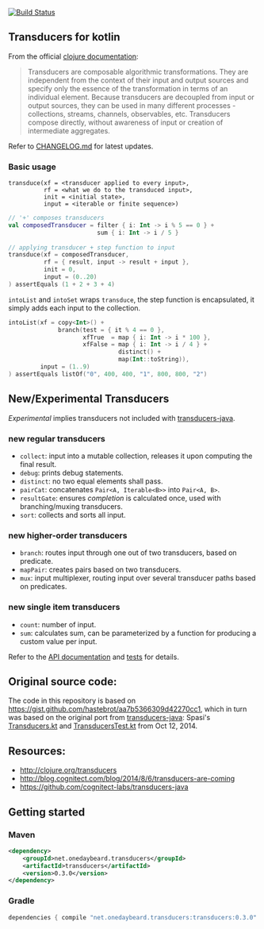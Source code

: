 [![Build Status](https://travis-ci.org/junkdog/transducers-kotlin.svg)](https://travis-ci.org/junkdog/transducers-kotlin)

## Transducers for kotlin

From the official [clojure documentation](https://clojure.org/reference/transducers):

> Transducers are composable algorithmic transformations. They are independent from the context of their input and output sources and specify only the essence of the transformation in terms of an individual element. Because transducers are decoupled from input or output sources, they can be used in many different processes - collections, streams, channels, observables, etc. Transducers compose directly, without awareness of input or creation of intermediate aggregates.

Refer to [CHANGELOG.md](https://github.com/junkdog/transducers-kotlin/blob/master/CHANGELOG.md) for latest updates.


### Basic usage

```
transduce(xf = <transducer applied to every input>,
          rf = <what we do to the transduced input>,
          init = <initial state>,
          input = <iterable or finite sequence>)
```


```kotlin
// '+' composes transducers
val composedTransducer = filter { i: Int -> i % 5 == 0 } +
                         sum { i: Int -> i / 5 }
    
// applying transducer + step function to input
transduce(xf = composedTransducer,
          rf = { result, input -> result + input },
          init = 0,
          input = (0..20)
) assertEquals (1 + 2 + 3 + 4)
```

`intoList` and `intoSet` wraps `transduce`, the step function is encapsulated, it simply
 adds each input to the collection.

```kotlin
intoList(xf = copy<Int>() +
              branch(test = { it % 4 == 0 },
                     xfTrue  = map { i: Int -> i * 100 },
                     xfFalse = map { i: Int -> i / 4 } +
                               distinct() +
                               map(Int::toString)),
         input = (1..9)
) assertEquals listOf("0", 400, 400, "1", 800, 800, "2")
```

## New/Experimental Transducers
_Experimental_ implies transducers not included with [transducers-java](https://github.com/cognitect-labs/transducers-java).

### new regular transducers
  - `collect`: input into a mutable collection, releases it upon computing the final result.
  - `debug`: prints debug statements.
  - `distinct`: no two equal elements shall pass.
  - `pairCat`: concatenates `Pair<A, Iterable<B>>` into `Pair<A, B>`.
  - `resultGate`: ensures _completion_ is calculated once, used with branching/muxing transducers.
  - `sort`: collects and sorts all input.

### new higher-order transducers
  - `branch`: routes input through one out of two transducers, based on predicate.
  - `mapPair`: creates pairs based on two transducers. 
  - `mux`: input multiplexer, routing input over several transducer paths based on predicates.

### new single item transducers
  - `count`: number of input.
  - `sum`: calculates sum, can be parameterized by a function for producing a custom value per input.


Refer to the [API documentation][api-docs] and [tests][test-src] for details.


## Original source code:

The code in this repository is based on https://gist.github.com/hastebrot/aa7b5366309d42270cc1,
which in turn was based on the original port from [transducers-java][transducers-java]:
Spasi's [Transducers.kt][orig-gist1] and [TransducersTest.kt][orig-gist2] from Oct 12, 2014.  


## Resources:

- http://clojure.org/transducers
- http://blog.cognitect.com/blog/2014/8/6/transducers-are-coming
- https://github.com/cognitect-labs/transducers-java

## Getting started

### Maven

```xml
<dependency>
    <groupId>net.onedaybeard.transducers</groupId>
    <artifactId>transducers</artifactId>
    <version>0.3.0</version>
</dependency>
```

### Gradle

```groovy
dependencies { compile "net.onedaybeard.transducers:transducers:0.3.0" }
```


 [transducers-java]: https://github.com/cognitect-labs/transducers-java
 [test-src]: https://github.com/junkdog/transducers-kotlin/tree/master/src/test/kotlin/net/onedaybeard/transducers
 [orig-gist1]: https://gist.github.com/Spasi/4052e4e8c8d88a7325fb
 [orig-gist2]: https://gist.github.com/Spasi/2a9d7d420b20f37513d5
 [api-docs]: http://junkdog.github.io/doc/transducers-kotlin/0.3.0/net.onedaybeard.transducers/index.html
 